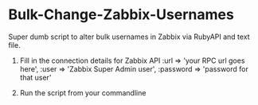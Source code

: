 # Bulk-Change-Zabbix-Usernames
Super dumb script to alter bulk usernames in Zabbix via RubyAPI and text file.

1) Fill in the connection details for Zabbix API
  :url => 'your RPC url goes here',
  :user => 'Zabbix Super Admin user',
  :password => 'password for that user'
  
2) Run the script from your commandline
